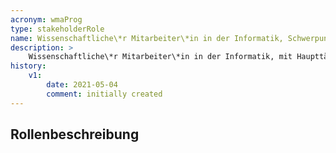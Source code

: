 ```yaml
---
acronym: wmaProg
type: stakeholderRole
name: Wissenschaftliche\*r Mitarbeiter\*in in der Informatik, Schwerpunkt Programmierung
description: >
    Wissenschaftliche\*r Mitarbeiter\*in in der Informatik, mit Haupttätigkeitsfeld in der Lehre (Programmieren)
history:
    v1:
        date: 2021-05-04
        comment: initially created
---
```


## Rollenbeschreibung